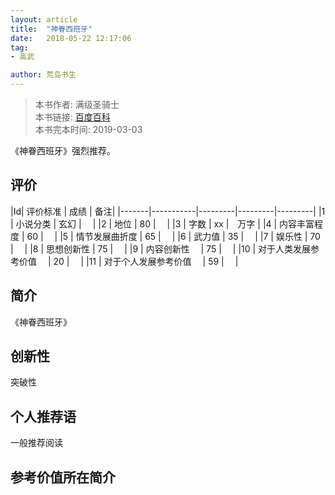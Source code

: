 ```yaml
---
layout: article
title:  "神眷西班牙"
date:   2018-05-22 12:17:06
tag:
- 高武

author: 荒岛书生
---
```


> 本书作者:  满级圣骑士  
> 本书链接:  [百度百科](https://baike.baidu.com/item/%E7%A5%9E%E7%9C%B7%E8%A5%BF%E7%8F%AD%E7%89%99/22877642?fr=aladdin)  
> 本书完本时间: 2019-03-03

《神眷西班牙》强烈推荐。
<!---more--->


## 评价

|Id| 评价标准   |  成绩 | 备注|
|-------|-----------|---------|---------|---------|
|1 | 小说分类        | 玄幻  |　 |
|2 | 地位            | 80  |　 |
|3 | 字数            | xx  |　万字 |
|4 | 内容丰富程度     | 60  |　 |
|5 | 情节发展曲折度    | 65  |　 |
|6 | 武力值          | 35  |　 |
|7 | 娱乐性           | 70  |　 |
|8 | 思想创新性       | 75  |　 |
|9 | 内容创新性　      | 75  |　 |
|10 | 对于人类发展参考价值　        | 20  |　 |
|11 | 对于个人发展参考价值　        | 59  |　 |

## 简介
《神眷西班牙》


## 创新性
突破性

## 个人推荐语
一般推荐阅读

## 参考价值所在简介
